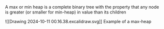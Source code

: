 A max or min heap is a complete binary tree with the property that any node is greater (or smaller for min-heap) in value than its children

![[Drawing 2024-10-11 00.16.38.excalidraw.svg]]
Example of a max-heap